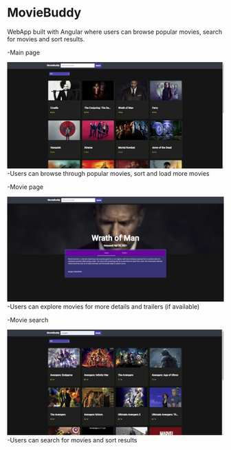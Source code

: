 # MovieBuddy
WebApp built with Angular where users can browse popular movies, search for movies and sort results.

-Main page

<img src="1.PNG" width="600">
-Users can browse through popular movies, sort and load more movies

-Movie page

<img src="2.PNG" width="600">
-Users can explore movies for more details and trailers (if available)

-Movie search

<img src="3.PNG" width="600">
-Users can search for movies and sort results


